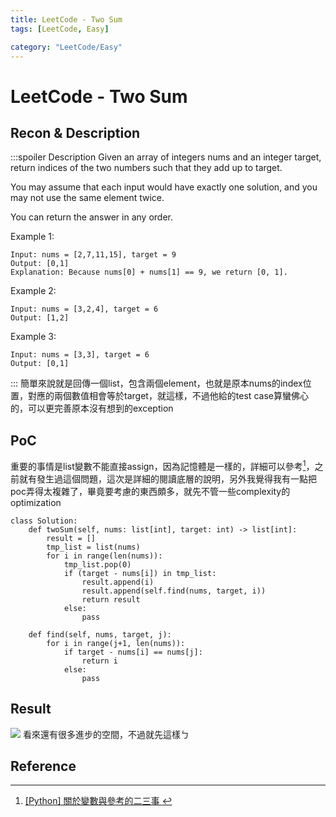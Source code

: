 ```yaml
---
title: LeetCode - Two Sum
tags: [LeetCode, Easy]

category: "LeetCode/Easy"
---
```


# LeetCode - Two Sum
## Recon & Description
:::spoiler Description
Given an array of integers nums and an integer target, return indices of the two numbers such that they add up to target.

You may assume that each input would have exactly one solution, and you may not use the same element twice.

You can return the answer in any order.

 

Example 1:
```
Input: nums = [2,7,11,15], target = 9
Output: [0,1]
Explanation: Because nums[0] + nums[1] == 9, we return [0, 1].
```
Example 2:
```
Input: nums = [3,2,4], target = 6
Output: [1,2]
```
Example 3:
```
Input: nums = [3,3], target = 6
Output: [0,1]
```
:::
簡單來說就是回傳一個list，包含兩個element，也就是原本nums的index位置，對應的兩個數值相會等於target，就這樣，不過他給的test case算蠻佛心的，可以更完善原本沒有想到的exception
## PoC
重要的事情是list變數不能直接assign，因為記憶體是一樣的，詳細可以參考[^python_list_nee_2_know]，之前就有發生過這個問題，這次是詳細的閱讀底層的說明，另外我覺得我有一點把poc弄得太複雜了，畢竟要考慮的東西頗多，就先不管一些complexity的optimization
```python=
class Solution:
    def twoSum(self, nums: list[int], target: int) -> list[int]:
        result = []
        tmp_list = list(nums)
        for i in range(len(nums)):
            tmp_list.pop(0)
            if (target - nums[i]) in tmp_list:
                result.append(i)
                result.append(self.find(nums, target, i))
                return result
            else:
                pass

    def find(self, nums, target, j):
        for i in range(j+1, len(nums)):
            if target - nums[i] == nums[j]:
                return i
            else:
                pass
```
## Result
![](https://hackmd.io/_uploads/ryzB3YAs2.png)
看來還有很多進步的空間，不過就先這樣ㄅ

## Reference
[^python_list_nee_2_know]:[[Python] 關於變數與參考的二三事 ](https://skylinelimit.blogspot.com/2018/04/python-variable-reference.html)
